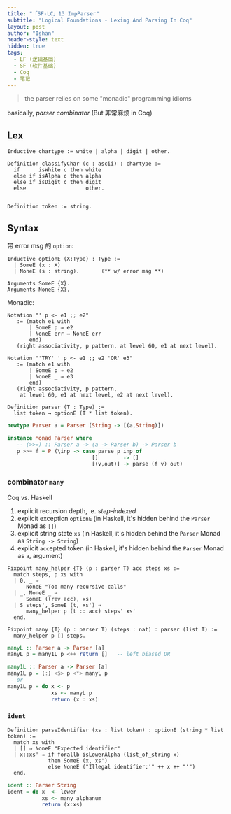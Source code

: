 ```yaml
---
title: "「SF-LC」13 ImpParser"
subtitle: "Logical Foundations - Lexing And Parsing In Coq"
layout: post
author: "Ishan"
header-style: text
hidden: true
tags:
  - LF (逻辑基础)
  - SF (软件基础)
  - Coq
  - 笔记
---
```


> the parser relies on some "monadic" programming idioms

basically, _parser combinator_ (But 非常麻烦 in Coq)


Lex
---

```coq
Inductive chartype := white | alpha | digit | other.

Definition classifyChar (c : ascii) : chartype :=
  if      isWhite c then white
  else if isAlpha c then alpha
  else if isDigit c then digit
  else                   other.
  

Definition token := string.
```




Syntax
------

带 error msg 的 `option`:

```coq
Inductive optionE (X:Type) : Type :=
  | SomeE (x : X)
  | NoneE (s : string).       (** w/ error msg **)

Arguments SomeE {X}.
Arguments NoneE {X}.
```


Monadic: 

```coq
Notation "' p <- e1 ;; e2"
   := (match e1 with
       | SomeE p ⇒ e2
       | NoneE err ⇒ NoneE err
       end)
   (right associativity, p pattern, at level 60, e1 at next level).

Notation "'TRY' ' p <- e1 ;; e2 'OR' e3"
   := (match e1 with
       | SomeE p ⇒ e2
       | NoneE _ ⇒ e3
       end)
   (right associativity, p pattern,
    at level 60, e1 at next level, e2 at next level).
```


```coq
Definition parser (T : Type) :=
  list token → optionE (T * list token).
```

```haskell
newtype Parser a = Parser (String -> [(a,String)])

instance Monad Parser where
   -- (>>=) :: Parser a -> (a -> Parser b) -> Parser b
   p >>= f = P (\inp -> case parse p inp of
                           []        -> []
                           [(v,out)] -> parse (f v) out)
```


### combinator `many` 

Coq vs. Haskell 
1. explicit recursion depth, .e. _step-indexed_
2. explicit exception `optionE`  (in Haskell, it's hidden behind the `Parser` Monad as `[]`)
3. explicit string state `xs`    (in Haskell, it's hidden behind the `Parser` Monad as `String -> String`)
4. explicit `acc`epted token     (in Haskell, it's hidden behind the `Parser` Monad as `a`, argument)

```coq
Fixpoint many_helper {T} (p : parser T) acc steps xs :=
  match steps, p xs with
  | 0, _ ⇒
      NoneE "Too many recursive calls"
  | _, NoneE _ ⇒
      SomeE ((rev acc), xs)
  | S steps', SomeE (t, xs') ⇒
      many_helper p (t :: acc) steps' xs'
  end.

Fixpoint many {T} (p : parser T) (steps : nat) : parser (list T) :=
  many_helper p [] steps.
```

```haskell
manyL :: Parser a -> Parser [a]
manyL p = many1L p <++ return []   -- left biased OR

many1L :: Parser a -> Parser [a]
many1L p = (:) <$> p <*> manyL p
-- or
many1L p = do x <- p
              xs <- manyL p
              return (x : xs)
```


### `ident`


```coq
Definition parseIdentifier (xs : list token) : optionE (string * list token) :=
  match xs with
  | [] ⇒ NoneE "Expected identifier"
  | x::xs' ⇒ if forallb isLowerAlpha (list_of_string x)
             then SomeE (x, xs')
             else NoneE ("Illegal identifier:'" ++ x ++ "'")
  end.
```

```haskell
ident :: Parser String
ident = do x  <- lower
           xs <- many alphanum
           return (x:xs)
```
